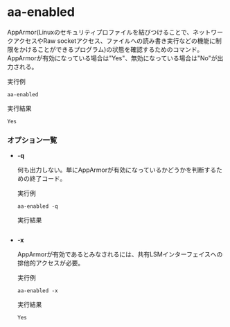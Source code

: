 [](ファイル名はコマンド名.md)
# aa-enabled
AppArmor(Linuxのセキュリティプロファイルを結びつけることで、ネットワークアクセスやRaw socketアクセス、ファイルへの読み書き実行などの機能に制限をかけることができるプログラム)の状態を確認するためのコマンド。AppArmorが有効になっている場合は"Yes"、無効になっている場合は"No"が出力される。

  実行例 [](変更しない)
  
  ```
  aa-enabled
  ```


  実行結果　[](変更しない)


  ```
  Yes
  ```

### オプション一覧


- **-q**
  
  何も出力しない。単にAppArmorが有効になっているかどうかを判断するための終了コード。

  実行例 [](変更しない)
  
  ```
  aa-enabled -q
  ```


  実行結果　[](変更しない)


  ```
  
  ```
- **-x** 
    
  AppArmorが有効であるとみなされるには、共有LSMインターフェイスへの排他的アクセスが必要。
  
  実行例　[](変更しない)
  
  ```
  aa-enabled -x
  ```


  実行結果　[](変更しない)


  ```
  Yes
  ```

